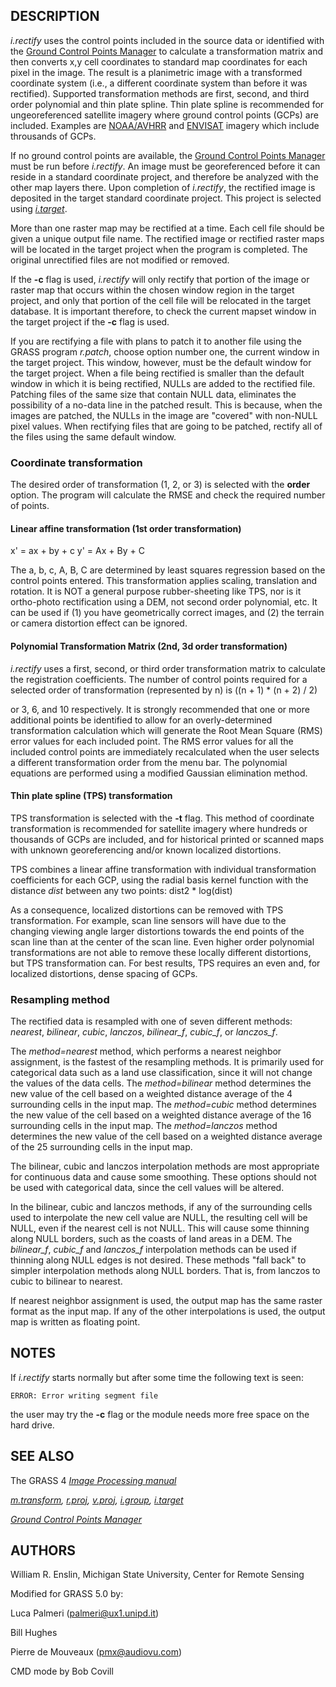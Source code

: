 
## DESCRIPTION

*i.rectify* uses the control points included in the source data
or identified with the
[Ground Control Points Manager](wxGUI.gcp.html)
to calculate a transformation matrix and then converts x,y
cell coordinates to standard map coordinates for each pixel
in the image. The result is a planimetric image with a
transformed coordinate system (i.e., a different coordinate
system than before it was rectified). Supported transformation methods
are first, second, and third order polynomial and thin plate spline.
Thin plate spline is recommended for ungeoreferenced satellite imagery
where ground control points (GCPs) are included. Examples are
[NOAA/AVHRR](https://gdal.org/en/stable/drivers/raster/l1b.html)
and [ENVISAT](https://gdal.org/en/stable/drivers/raster/esat.html#raster-esat)
imagery which include throusands of GCPs.

If no ground control points are available, the
[Ground Control Points Manager](wxGUI.gcp.html)
must be run before *i.rectify*. An image must be
georeferenced before it can reside in a standard coordinate
project, and therefore be analyzed with the other map
layers there. Upon
completion of *i.rectify*, the rectified image is
deposited in the target standard coordinate project. This
project is selected using
*[i.target](i.target.html)*.

More than one raster map may be rectified at a time. Each cell file
should be given a unique output file name. The rectified image or
rectified raster maps will be located in the target project when the
program is completed. The original unrectified files are not modified
or removed.

If the **-c** flag is used, *i.rectify* will only rectify that
portion of the image or raster map that occurs within the chosen window
region in the target project, and only that portion of the cell
file will be relocated in the target database. It is
important therefore, to check the current mapset window in
the target project if the **-c** flag is used.

If you are rectifying a file with plans to patch it to
another file using the GRASS program *r.patch*,
choose option number one, the current window in the target
project. This window, however, must be the default window
for the target project. When a file being rectified is
smaller than the default window in which it is being
rectified, NULLs are added to the rectified file. Patching
files of the same size that contain NULL data,
eliminates the possibility of a no-data line in the patched
result. This is because, when the images are patched, the
NULLs in the image are "covered" with non-NULL pixel
values. When rectifying files that are going to be
patched, rectify all of the files using the same default
window.

### Coordinate transformation

The desired order of transformation (1, 2, or 3) is selected with the
**order** option.
The program will calculate the RMSE and check the required number of points.

#### Linear affine transformation (1st order transformation)

 x' = ax + by + c
 y' = Ax + By + C

The a, b, c, A, B, C are determined by least squares regression
based on the control points entered. This transformation
applies scaling, translation and rotation. It is NOT a
general purpose rubber-sheeting like TPS, nor is it ortho-photo
rectification using a DEM, not second order polynomial,
etc. It can be used if (1) you have geometrically correct
images, and (2) the terrain or camera distortion effect can
be ignored.

#### Polynomial Transformation Matrix (2nd, 3d order transformation)

*i.rectify* uses a first, second, or third order transformation
matrix to calculate the registration coefficients. The number
of control points required for a selected order of transformation
(represented by n) is
((n + 1) \* (n + 2) / 2)

or 3, 6, and 10 respectively. It is strongly recommended
that one or more additional points be identified to allow
for an overly-determined transformation calculation which
will generate the Root Mean Square (RMS) error values for
each included point. The RMS error values for all the
included control points are immediately recalculated when
the user selects a different transformation order from the
menu bar. The polynomial equations are performed using a
modified Gaussian elimination method.

#### Thin plate spline (TPS) transformation

TPS transformation is selected with the **-t** flag. This method of
coordinate transformation is recommended for satellite imagery where
hundreds or thousands of GCPs are included, and for historical printed
or scanned maps with unknown georeferencing and/or known localized
distortions.

TPS combines a linear affine transformation with individual
transformation coefficients for each GCP, using the radial basis kernel
function with the distance *dist* between any two points:
dist2 \* log(dist)

As a consequence, localized distortions can be removed with TPS
transformation. For example, scan line sensors will have due to the
changing viewing angle larger distortions towards the end points of the
scan line than at the center of the scan line. Even higher order
polynomial transformations are not able to remove these locally
different distortions, but TPS transformation can. For best results,
TPS requires an even and, for localized distortions, dense spacing of
GCPs.

### Resampling method

The rectified data is resampled with one of seven different methods:
*nearest*, *bilinear*, *cubic*, *lanczos*,
*bilinear\_f*, *cubic\_f*, or *lanczos\_f*.

The *method=nearest* method, which performs a nearest neighbor assignment,
is the fastest of the resampling methods. It is primarily used for
categorical data such as a land use classification, since it will not change
the values of the data cells. The *method=bilinear* method determines the new
value of the cell based on a weighted distance average of the 4 surrounding
cells in the input map. The *method=cubic* method determines the new value of
the cell based on a weighted distance average of the 16 surrounding cells in
the input map. The *method=lanczos* method determines the new value of
the cell based on a weighted distance average of the 25 surrounding cells in
the input map.

The bilinear, cubic and lanczos interpolation methods are most appropriate for
continuous data and cause some smoothing. These options should not be used
with categorical data, since the cell values will be altered.

In the bilinear, cubic and lanczos methods, if any of the surrounding cells used to
interpolate the new cell value are NULL, the resulting cell will be NULL, even if
the nearest cell is not NULL. This will cause some thinning along NULL borders,
such as the coasts of land areas in a DEM. The *bilinear\_f*, *cubic\_f*
and *lanczos\_f* interpolation methods can be used if thinning along NULL edges is
not desired. These methods "fall back" to simpler interpolation methods along NULL borders.
That is, from lanczos to cubic to bilinear to nearest.

If nearest neighbor assignment is used, the output map has the same raster
format as the input map. If any of the other interpolations is used, the
output map is written as floating point.

## NOTES

If *i.rectify* starts normally but after some time the following text is seen:

`ERROR: Error writing segment file`

the user may try the **-c** flag or the module needs more free space
on the hard drive.

## SEE ALSO

The GRASS 4 *[Image
Processing manual](https://grass.osgeo.org/gdp/imagery/grass4_image_processing.pdf)*

*[m.transform](m.transform.html),
[r.proj](r.proj.html),
[v.proj](v.proj.html),
[i.group](i.group.html),
[i.target](i.target.html)*

*[Ground Control Points Manager](wxGUI.gcp.html)*

## AUTHORS

William R. Enslin,
Michigan State University,
Center for Remote Sensing

Modified for GRASS 5.0 by:

Luca Palmeri (<palmeri@ux1.unipd.it>)

Bill Hughes

Pierre de Mouveaux (<pmx@audiovu.com>)

CMD mode by Bob Covill
